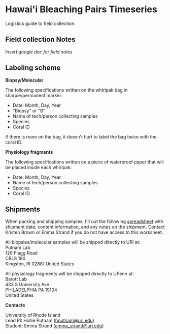 # Hawai'i Bleaching Pairs Timeseries

Logistics guide to field collection.

## Field collection Notes

*Insert google doc for field notes*

## Labeling scheme

**Biopsy/Molecular**

The following specifications written on the whirlpak bag in sharpie/permanent marker:  
- Date: Month, Day, Year  
- "Biopsy" or "B"  
- Name of tech/person collecting samples  
- Species  
- Coral ID

If there is room on the bag, it doesn't hurt to label the bag twice with the coral ID.


**Physiology fragments**

The following specifications written on a piece of waterproof paper that will be placed inside each whirlpak:    
- Date: Month, Day, Year  
- Name of tech/person collecting samples  
- Species  
- Coral ID  

## Shipments

When packing and shipping samples, fill out the following [spreadsheet](https://github.com/hputnam/HI_Bleaching_Timeseries/blob/main/admin/shipments/Shipments.xlsx) with shipment date, content information, and any notes on the shipment. Contact Kristen Brown or Emma Strand if you do not have access to this worksheet.

All biopsies/molecular samples will be shipped directly to URI at:  
Putnam Lab  
120 Flagg Road  
CBLS 180  
Kingston, RI 02881
United States  

All physiology fragments will be shipped directly to UPenn at:  
Barott Lab  
433 S University Ave  
PHILADELPHIA PA 19104  
United States  

**Contacts**

University of Rhode Island  
Lead PI: Hollie Putnam (hputnam@uri.edu)  
Student: Emma Strand (emma_strand@uri.edu)  
